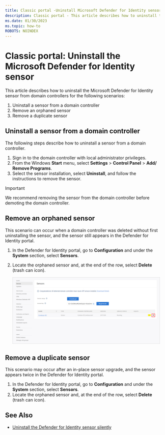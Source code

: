 ```yaml
---
title: Classic portal -Uninstall Microsoft Defender for Identity sensor
description: Classic portal - This article describes how to uninstall the Microsoft Defender for Identity sensor from domain controllers.
ms.date: 01/30/2023
ms.topic: how-to
ROBOTS: NOINDEX
---
```


# Classic portal: Uninstall the Microsoft Defender for Identity sensor

This article describes how to uninstall the Microsoft Defender for Identity sensor from domain controllers for the following scenarios:

1. Uninstall a sensor from a domain controller
1. Remove an orphaned sensor
1. Remove a duplicate sensor

## Uninstall a sensor from a domain controller

The following steps describe how to uninstall a sensor from a domain controller.

1. Sign in to the domain controller with local administrator privileges.
1. From the Windows **Start** menu, select **Settings** > **Control Panel** > **Add/ Remove Programs**.
1. Select the sensor installation, select **Uninstall**, and follow the instructions to remove the sensor.

> [!IMPORTANT]
> We recommend removing the sensor from the domain controller before demoting the domain controller.

## Remove an orphaned sensor

This scenario can occur when a domain controller was deleted without first uninstalling the sensor, and the sensor still appears in the Defender for Identity portal.

1. In the Defender for Identity portal, go to **Configuration** and under the **System** section, select **Sensors**.
1. Locate the orphaned sensor and, at the end of the row, select **Delete** (trash can icon).

    ![Delete orphaned Defender for Identity sensor from sensors page](media/classic-delete-orphaned-sensor.png)

## Remove a duplicate sensor

This scenario may occur after an in-place sensor upgrade, and the sensor appears twice in the Defender for Identity portal.

1. In the Defender for Identity portal, go to **Configuration** and under the **System** section, select **Sensors**.
1. Locate the orphaned sensor and, at the end of the row, select **Delete** (trash can icon).

## See Also

- [Uninstall the Defender for Identity sensor silently](/defender-for-identity/install-sensor#uninstall-the-defender-for-identity-sensor-silently)